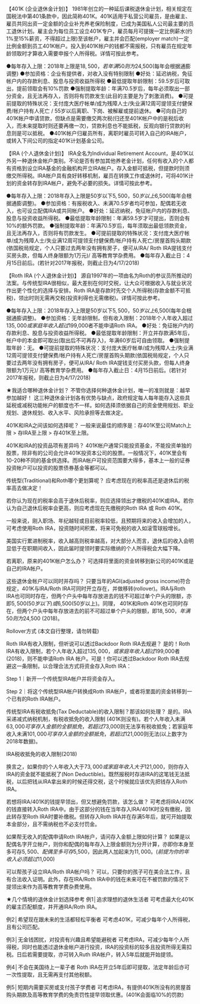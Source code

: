 【401K (企业退休金计划)】
1981年创立的一种延后课税退休金计划，相关规定在国税法中第401条款中，因此简称401K。401K适用于私营公司雇员，是由雇主、雇员共同出资一定金额的企业补充养老保险制度，已成为美国私人公司最主要的员工退休计划。雇主会为每位员工设立401K专户，雇员每月可提拨一定比例薪水(约1%至15%薪资，不得超过上限)至该帐户，雇主并会匹配(employer match)一定比例金额到员工401K帐户。投入到401K帐户的钱都不需报税，只有雇员在规定年龄领取时才算收入需要申报个人所得税。详情可按此参考。


●每年存入上限：2018年上限是$18,500，若年满50则为$24,500(每年会根据通膨调整)
●参加资格：企业有提供者，对收入没有特别限制
●好处：延迟纳税，免征帐户内的存款利息、股息与投资收益所得税
●最低提取年龄限制：59.5岁后可取出，提前领取会有10%罚款
●强制提取年龄：年满70.5岁后，每年必须取出一部分资金，且无法再存入，否则将有罚款发生(此目的主要是为了刺激消费)。
●可提前提取的特殊状况：支付庞大医疗帐单/成为残障人士/失业满12周可提领支付健保费/帐户持有人死亡 / 55岁以后离职、下岗、被解雇或提前退休。
●可向自己的401K帐户申请贷款，但缺点是需要缴交两次税(归还至401K帐户中的是税后收入，而未来提取时则还要再缴一次)，贷款利息也不能抵税，反观向银行贷款的利息则是可以抵税。
●401K帐户归雇员所有，离职时雇员可转入自己的IRA帐户，或转入下间公司的指定401K计划基金公司。



【IRA (个人退休金计划)】
IRA全名为Individual Retirement Account，是401K以外另一种退休金帐户类别。不论是否有参加其他养老金计划，任何有收入的个人都有资格到设立IRA基金的金融机构开立IRA帐户。存入金额可抵税，但提款时则须缴交所得税。IRA帐户具有良好转移机制，雇员在转换工作或退休时，可将401K计划的资金转存到IRA帐户，避免不必要的损失。详情可按此参考。


●每年存入上限：2018年存入上限是50岁以下$5,500，50岁以上$6,500(每年会根据通膨调整)。
●参加资格：有报税收入、未满70.5岁者均可参加，配偶若无收入，也可设立配偶IRA或共同帐户。
●好处：延迟纳税，免征帐户内的存款利息、股息与投资收益所得税。
●最低提取年龄限制：年满59.5岁才可提出，否则会有10%的额外罚款。
●强制提取年龄：年满70.5岁后，每年须取出最低领款资金，且无法再存入，否则将有罚款发生。
●可提前提取的特殊状况：支付庞大医疗帐单/成为残障人士/失业满12周可提领支付健保费/帐户持有人死亡/房屋首购头期款(依国税局规定，个人只要过去两年没有拥有房子，便可从IRA/ Roth IRA提钱支付买房头款，但每人终身限额为1万元)/ 高等教育学杂费用。
●每年存入截止日：4月15日前后。(若针对2017年报税，则截止日为4/17/2018)



【Roth IRA (个人退休金计划)】
源自1997年的一项由名为Roth的参议员所推动的法案。与传统型IRA很相似，最大差别在何时交税，让大众可根据收入与就业状况作出更个性化的选择与安排。Roth IRA是存款时先交个人所得税(存款金额不可抵税)，领出时则无需再交税(投资利得也无需缴税)。详情可按此参考。


●每年存入上限：2018年存入上限是50岁以下$5,500，50岁以上$6,500(每年会根据通膨调整)。
●参加资格：无年龄限制，但有收入限制：2018年个人年收入超过$135,000或家庭年收入超过$199,000者不能申请Roth IRA。
●好处：免征帐户内的存款利息、股息与投资收益所得税。
●最低提取年龄限制：开立并存款满5年后，帐户中的本金即可取出(取出后不可再存入)，年满60岁后可自由领取。
●强制提取年龄：无。
●可提前提取的特殊状况：支付庞大医疗帐单/成为残障人士/失业满12周可提领支付健保费/帐户持有人死亡/房屋首购头期款(依国税局规定，个人只要过去两年没有拥有房子，便可从IRA/ Roth IRA提钱支付买房头款，但每人终身限额为1万元)/ 高等教育学杂费用。
●每年存入截止日：4月15日前后。(若针对2017年报税，则截止日为4/17/2018)


★我适合哪种退休金计划？
不管你选择何种退休金计划，唯一的准则就是：越早参加越好！
这三种退休金计划各有优势与缺点，政府规定每人每年能存入这些具延税或减税功能帐户的额度也不一样。如何选择须依据自己的资金使用规划、职业规划、退休规划、收入水平、风险承担等去做决定。



401K和IRA之间该如何选择呢？
一般来说最佳的顺序是：存401K至公司Match上限 > 存IRA至上限 > 存401K至上限。



401K和IRA的投资品项有差异吗？
401K帐户通常只能投资基金，不能投资单独的股票，除非有的公司会允许401K投资本公司的股票。一般情况下，401K里会有10-20种不同的基金供选择。而IRA帐户可投资范围要大得多，基本上一般的证券投资帐户可以投资的股票债券基金等都可以。



传统型(Traditional)和Roth哪个更划算呢？
应考虑现在的税率高还是退休后的税率高去做决定！

若你认为现在的税率会高于退休后税率，则应选择领出才缴税的401K或IRA。若你认为自己退休后税率会更高，则应考虑现在先缴税的Roth IRA 或 Roth 401K。

一般来说，刚入职场、年纪越轻或目前税率较低，且预期将来的收入会增加的人，可考虑使用Roth IRA，投资随时间积累，将来可免税的收入如滚雪球般增长。

美国实行累进制税率，收入越高则税率越高，对大部分人而言，退休后的收入会明显低于在职期间收入，因此届时提领时要实际缴纳的个人所得税会大幅下降。



若离职，原来的401K帐户怎么办？
可选择将里面的资金转移到新公司的401K或是自己的IRA帐户。




这些退休金帐户可以同时并存吗？
只要当年的AGI(adjusted gross income)符合规定，401K与IRA/Roth IRA可同时开立存在，并做移转(rollover)。IRA与Roth IRA也可同时存在，但两个户头中每年存放进去的钱不可超过单个户头的限额，亦即$5,500(50岁以下)或$6,500(50岁以上)。同理， 401K和Roth 401K也可同时存在，但两个户头中每年存放进去的前不可超过单个户头的限额，即$18,500，年满50则为$24,500 (2018)。


Rollover方式  (本文自行整理，请勿转载)


Roth IRA有收入限制，但听说可以透过Backdoor Roth IRA去规避？
是的！Roth IRA有收入限制，若个人年收入超过$135,000，或家庭年收入超过$199,000者(2018)，则不能申请Roth IRA 帐户。可是！你可以透过Backdoor Roth IRA去规避这一条限制，以合理合法方式将资金存入Roth IRA：

Step 1｜新开一个传统型IRA帐户并将资金存入。

Step 2｜将这个传统型IRA帐户转换成Roth IRA帐户，或者将里面的资金转移到一个已有的Roth IRA帐户。



传统型IRA有税收抵免(Tax Deductable)的收入限制？那该如何处理？
是的。IRA采递减式纳税机制，有税收抵免的收入限制 (401K则没有)。若个人年收入未满$63,000可享存入金额的全额抵免，若超过$73,000则无法享有税收抵免；若家庭年收入未满$101,000可享存入金额的全额抵免，若超过$121,000则无法(以上数字为2018年数据)。


IRA税收抵免的收入限制(2018)

换言之，如果你的个人年收入大于$73,000或家庭年收入大于$121,000，则你存入IRA的资金就不能抵税了(Non Deductible)。既然报税时存进IRA的这笔钱无法抵税，以后把钱从IRA拿出来的时候还得交税，这个时候就应该优先把钱存入Roth IRA。



若想将IRA/401K的钱提早领出，但又想避免罚款，该怎么做？
可考虑将IRA/401K的钱直接转入Roth IRA中。由于这部分的钱在当年存入IRA/401K时没有缴税，因此转存至Roth IRA时要补缴税。但转存入Roth IRA并在存满5年后，就可开始提取本金部分，且不需纳税也不必支付罚金。



如果帮无收入的配偶申请Roth IRA帐户，请问存入金额上限如何计算？
如果是以配偶名字开立帐户，则你和配偶的每年存入上限金额则为分开计算，亦即你本身至多可存$5,500、配偶至多可存$5,500，因此两人加起来为$11,000。(前提为你的年收入必须超过$11,000)



可以帮孩子设立IRA/Roth IRA帐户吗？
可以，只要你的孩子可在美合法工作，且有合法收入证明。此外，存在IRA/Roth IRA中的钱在未来可在不被罚款的情况下提领出来作为高等教育学费杂费使用。






★几个情境的退休金计划选择参考
例1│追求理想的退休生活者
可考虑最大化401K的雇主匹配额度，并开通IRA/Roth IRA。

例2│希望现在跟未来的生活都轻松平衡者
可考虑401K，可减少每年个人所得税，且有公司匹配。

例3│无金钱困扰，对投资有兴趣且希望能避税者
可考虑IRA，可减少每年个人所得税，同时也能透过退休金帐户进行投资，IRA的投资标的较多且投资所得无需扣税。日后若需要提取，亦可转入Ruth IRA帐户，转入5年后就能开始提领。

例4│不会在美国待上一辈子者
Roth IRA在开立5年后即可提取，法定年龄后亦可一次性提取，且无需再支付其他税额。

例5│短期内需要买房或支付孩子学费者
可考虑IRA，有提供401K所没有的房屋首购头期款及高等教育学费的免责罚性提早领取优惠。(401K会面临10%的罚款)



